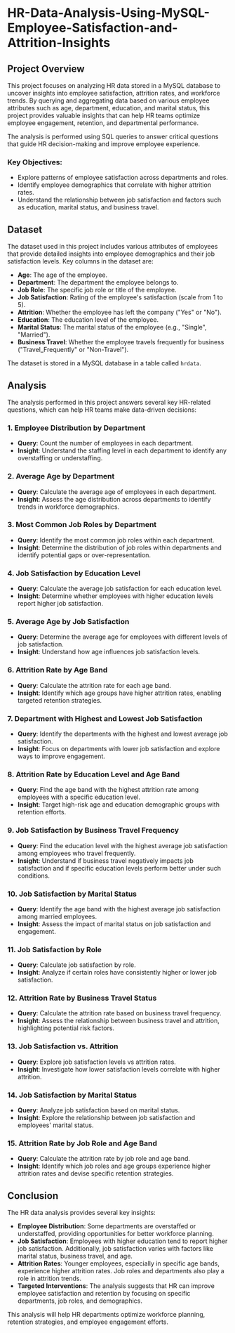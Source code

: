 # HR-Data-Analysis-Using-MySQL-Employee-Satisfaction-and-Attrition-Insights

## Project Overview

This project focuses on analyzing HR data stored in a MySQL database to uncover insights into employee satisfaction, attrition rates, and workforce trends. By querying and aggregating data based on various employee attributes such as age, department, education, and marital status, this project provides valuable insights that can help HR teams optimize employee engagement, retention, and departmental performance.

The analysis is performed using SQL queries to answer critical questions that guide HR decision-making and improve employee experience.

### Key Objectives:
- Explore patterns of employee satisfaction across departments and roles.
- Identify employee demographics that correlate with higher attrition rates.
- Understand the relationship between job satisfaction and factors such as education, marital status, and business travel.

## Dataset

The dataset used in this project includes various attributes of employees that provide detailed insights into employee demographics and their job satisfaction levels. Key columns in the dataset are:

- **Age**: The age of the employee.
- **Department**: The department the employee belongs to.
- **Job Role**: The specific job role or title of the employee.
- **Job Satisfaction**: Rating of the employee's satisfaction (scale from 1 to 5).
- **Attrition**: Whether the employee has left the company ("Yes" or "No").
- **Education**: The education level of the employee.
- **Marital Status**: The marital status of the employee (e.g., "Single", "Married").
- **Business Travel**: Whether the employee travels frequently for business ("Travel_Frequently" or "Non-Travel").

The dataset is stored in a MySQL database in a table called `hrdata`.

## Analysis

The analysis performed in this project answers several key HR-related questions, which can help HR teams make data-driven decisions:

### 1. **Employee Distribution by Department**
   - **Query**: Count the number of employees in each department.
   - **Insight**: Understand the staffing level in each department to identify any overstaffing or understaffing.

### 2. **Average Age by Department**
   - **Query**: Calculate the average age of employees in each department.
   - **Insight**: Assess the age distribution across departments to identify trends in workforce demographics.

### 3. **Most Common Job Roles by Department**
   - **Query**: Identify the most common job roles within each department.
   - **Insight**: Determine the distribution of job roles within departments and identify potential gaps or over-representation.

### 4. **Job Satisfaction by Education Level**
   - **Query**: Calculate the average job satisfaction for each education level.
   - **Insight**: Determine whether employees with higher education levels report higher job satisfaction.

### 5. **Average Age by Job Satisfaction**
   - **Query**: Determine the average age for employees with different levels of job satisfaction.
   - **Insight**: Understand how age influences job satisfaction levels.

### 6. **Attrition Rate by Age Band**
   - **Query**: Calculate the attrition rate for each age band.
   - **Insight**: Identify which age groups have higher attrition rates, enabling targeted retention strategies.

### 7. **Department with Highest and Lowest Job Satisfaction**
   - **Query**: Identify the departments with the highest and lowest average job satisfaction.
   - **Insight**: Focus on departments with lower job satisfaction and explore ways to improve engagement.

### 8. **Attrition Rate by Education Level and Age Band**
   - **Query**: Find the age band with the highest attrition rate among employees with a specific education level.
   - **Insight**: Target high-risk age and education demographic groups with retention efforts.

### 9. **Job Satisfaction by Business Travel Frequency**
   - **Query**: Find the education level with the highest average job satisfaction among employees who travel frequently.
   - **Insight**: Understand if business travel negatively impacts job satisfaction and if specific education levels perform better under such conditions.

### 10. **Job Satisfaction by Marital Status**
   - **Query**: Identify the age band with the highest average job satisfaction among married employees.
   - **Insight**: Assess the impact of marital status on job satisfaction and engagement.

### 11. **Job Satisfaction by Role**
   - **Query**: Calculate job satisfaction by role.
   - **Insight**: Analyze if certain roles have consistently higher or lower job satisfaction.

### 12. **Attrition Rate by Business Travel Status**
   - **Query**: Calculate the attrition rate based on business travel frequency.
   - **Insight**: Assess the relationship between business travel and attrition, highlighting potential risk factors.

### 13. **Job Satisfaction vs. Attrition**
   - **Query**: Explore job satisfaction levels vs attrition rates.
   - **Insight**: Investigate how lower satisfaction levels correlate with higher attrition.

### 14. **Job Satisfaction by Marital Status**
   - **Query**: Analyze job satisfaction based on marital status.
   - **Insight**: Explore the relationship between job satisfaction and employees' marital status.

### 15. **Attrition Rate by Job Role and Age Band**
   - **Query**: Calculate the attrition rate by job role and age band.
   - **Insight**: Identify which job roles and age groups experience higher attrition rates and devise specific retention strategies.

## Conclusion

The HR data analysis provides several key insights:

- **Employee Distribution**: Some departments are overstaffed or understaffed, providing opportunities for better workforce planning.
- **Job Satisfaction**: Employees with higher education tend to report higher job satisfaction. Additionally, job satisfaction varies with factors like marital status, business travel, and age.
- **Attrition Rates**: Younger employees, especially in specific age bands, experience higher attrition rates. Job roles and departments also play a role in attrition trends.
- **Targeted Interventions**: The analysis suggests that HR can improve employee satisfaction and retention by focusing on specific departments, job roles, and demographics.

This analysis will help HR departments optimize workforce planning, retention strategies, and employee engagement efforts.

